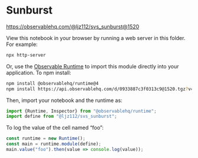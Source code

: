# Sunburst

https://observablehq.com/@ljz112/svs_sunburst@1520

View this notebook in your browser by running a web server in this folder. For
example:

~~~sh
npx http-server
~~~

Or, use the [Observable Runtime](https://github.com/observablehq/runtime) to
import this module directly into your application. To npm install:

~~~sh
npm install @observablehq/runtime@4
npm install https://api.observablehq.com/d/0933887c3f0313c9@1520.tgz?v=3
~~~

Then, import your notebook and the runtime as:

~~~js
import {Runtime, Inspector} from "@observablehq/runtime";
import define from "@ljz112/svs_sunburst";
~~~

To log the value of the cell named “foo”:

~~~js
const runtime = new Runtime();
const main = runtime.module(define);
main.value("foo").then(value => console.log(value));
~~~
